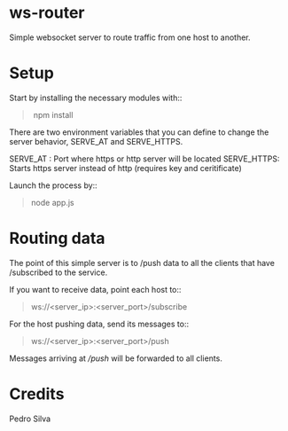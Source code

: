 # ws-router
Simple websocket server to route traffic from one host to another.

Setup
=====
Start by installing the necessary modules with::

> npm install

There are two environment variables that you can define to change the server behavior, SERVE_AT and SERVE_HTTPS.

SERVE_AT : Port where https or http server will be located
SERVE_HTTPS: Starts https server instead of http (requires key and ceritificate)

Launch the process by::

> node app.js

Routing data
============
The point of this simple server is to /push data to all the clients that have /subscribed to the service.

If you want to receive data, point each host to::

> ws://<server_ip>:<server_port>/subscribe

For the host pushing data, send its messages to::
 
> ws://<server_ip>:<server_port>/push

Messages arriving at */push* will be forwarded to all clients.

Credits
=======
Pedro Silva
